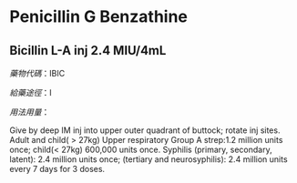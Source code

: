 # Penicillin G Benzathine

## Bicillin L-A inj 2.4 MIU/4mL

_藥物代碼_：IBIC

_給藥途徑_：I

_用法用量_：

Give by deep IM inj into upper outer quadrant of buttock; rotate inj sites. Adult and child\( &gt; 27kg\) Upper respiratory Group A strep:1.2 million units once; child\(&lt; 27kg\) 600,000 units once. Syphilis \(primary, secondary, latent\): 2.4 million units once; \(tertiary and neurosyphilis\): 2.4 million units every 7 days for 3 doses.

